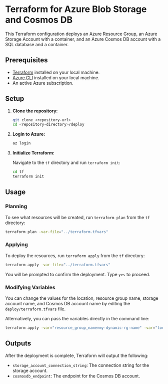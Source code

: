 # Terraform for Azure Blob Storage and Cosmos DB

This Terraform configuration deploys an Azure Resource Group, an Azure Storage Account with a container, and an Azure Cosmos DB account with a SQL database and a container.

## Prerequisites

- [Terraform](https://learn.hashicorp.com/tutorials/terraform/install-cli) installed on your local machine.
- [Azure CLI](https://docs.microsoft.com/en-us/cli/azure/install-azure-cli) installed on your local machine.
- An active Azure subscription.

## Setup

1. **Clone the repository:**

   ```bash
   git clone <repository-url>
   cd <repository-directory>/deploy
   ```

2. **Login to Azure:**

   ```bash
   az login
   ```

3. **Initialize Terraform:**

   Navigate to the `tf` directory and run `terraform init`:

   ```bash
   cd tf
   terraform init
   ```

## Usage

### Planning

To see what resources will be created, run `terraform plan` from the `tf` directory:

```bash
terraform plan -var-file="../terraform.tfvars"
```

### Applying

To deploy the resources, run `terraform apply` from the `tf` directory:

```bash
terraform apply -var-file="../terraform.tfvars"
```

You will be prompted to confirm the deployment. Type `yes` to proceed.

### Modifying Variables

You can change the values for the location, resource group name, storage account name, and Cosmos DB account name by editing the `deploy/terraform.tfvars` file.

Alternatively, you can pass the variables directly in the command line:

```bash
terraform apply -var="resource_group_name=my-dynamic-rg-name" -var="location=West US"
```

## Outputs

After the deployment is complete, Terraform will output the following:

- `storage_account_connection_string`: The connection string for the storage account.
- `cosmosdb_endpoint`: The endpoint for the Cosmos DB account.
